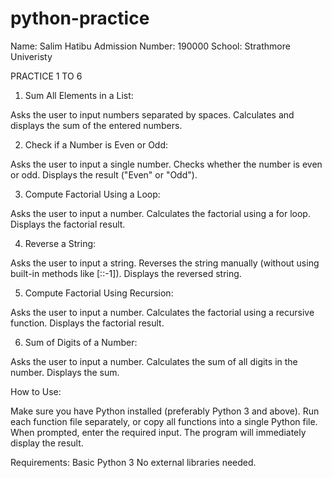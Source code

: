 # python-practice
Name: Salim Hatibu
Admission Number: 190000
School: Strathmore Univeristy

PRACTICE 1 TO 6
1. Sum All Elements in a List:
   
Asks the user to input numbers separated by spaces.
Calculates and displays the sum of the entered numbers.

2. Check if a Number is Even or Odd:
   
Asks the user to input a single number.
Checks whether the number is even or odd.
Displays the result ("Even" or "Odd").

3. Compute Factorial Using a Loop:
   
Asks the user to input a number.
Calculates the factorial using a for loop.
Displays the factorial result.

4. Reverse a String:

Asks the user to input a string.
Reverses the string manually (without using built-in methods like [::-1]).
Displays the reversed string.

5. Compute Factorial Using Recursion:
   
Asks the user to input a number.
Calculates the factorial using a recursive function.
Displays the factorial result.

6. Sum of Digits of a Number:
   
Asks the user to input a number.
Calculates the sum of all digits in the number.
Displays the sum.

How to Use:

Make sure you have Python installed (preferably Python 3 and above).
Run each function file separately, or copy all functions into a single Python file.
When prompted, enter the required input.
The program will immediately display the result.

Requirements:
Basic Python 3
No external libraries needed.
